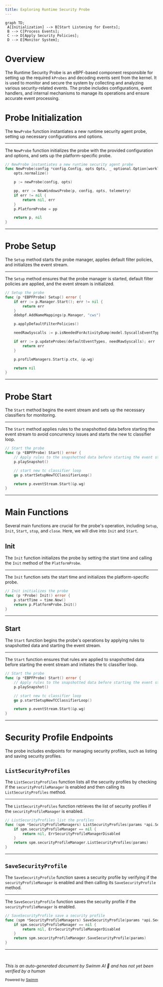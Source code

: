 ```yaml
---
title: Exploring Runtime Security Probe
---
```

```mermaid
graph TD;
 A[Initialization] --> B[Start Listening for Events];
 B --> C[Process Events];
 C --> D[Apply Security Policies];
 D --> E[Monitor System];
```

# Overview

The Runtime Security Probe is an eBPF-based component responsible for setting up the required <SwmToken path="pkg/security/probe/probe.go" pos="107:10:10" line-data="// setting up the required kProbes and decoding events sent from the kernel">`kProbes`</SwmToken> and decoding events sent from the kernel. It is used to monitor and secure the system by collecting and analyzing various security-related events. The probe includes configurations, event handlers, and internal mechanisms to manage its operations and ensure accurate event processing.

# Probe Initialization

The <SwmToken path="pkg/security/probe/probe_windows.go" pos="1381:2:2" line-data="// NewProbe instantiates a new runtime security agent probe">`NewProbe`</SwmToken> function instantiates a new runtime security agent probe, setting up necessary configurations and options.

<SwmSnippet path="/pkg/security/probe/probe_windows.go" line="1381">

---

The <SwmToken path="pkg/security/probe/probe_windows.go" pos="1381:2:2" line-data="// NewProbe instantiates a new runtime security agent probe">`NewProbe`</SwmToken> function initializes the probe with the provided configuration and options, and sets up the platform-specific probe.

```go
// NewProbe instantiates a new runtime security agent probe
func NewProbe(config *config.Config, opts Opts, _ optional.Option[workloadmeta.Component], telemetry telemetry.Component) (*Probe, error) {
	opts.normalize()

	p := newProbe(config, opts)

	pp, err := NewWindowsProbe(p, config, opts, telemetry)
	if err != nil {
		return nil, err
	}
	p.PlatformProbe = pp

	return p, nil
}
```

---

</SwmSnippet>

# Probe Setup

The <SwmToken path="pkg/security/probe/probe_ebpf.go" pos="342:2:2" line-data="// Setup the probe">`Setup`</SwmToken> method starts the probe manager, applies default filter policies, and initializes the event stream.

<SwmSnippet path="/pkg/security/probe/probe_ebpf.go" line="342">

---

The <SwmToken path="pkg/security/probe/probe_ebpf.go" pos="342:2:2" line-data="// Setup the probe">`Setup`</SwmToken> method ensures that the probe manager is started, default filter policies are applied, and the event stream is initialized.

```go
// Setup the probe
func (p *EBPFProbe) Setup() error {
	if err := p.Manager.Start(); err != nil {
		return err
	}
	ddebpf.AddNameMappings(p.Manager, "cws")

	p.applyDefaultFilterPolicies()

	needRawSyscalls := p.isNeededForActivityDump(model.SyscallsEventType.String())

	if err := p.updateProbes(defaultEventTypes, needRawSyscalls); err != nil {
		return err
	}

	p.profileManagers.Start(p.ctx, &p.wg)

	return nil
}
```

---

</SwmSnippet>

# Probe Start

The <SwmToken path="pkg/security/probe/probe_ebpf.go" pos="344:11:11" line-data="	if err := p.Manager.Start(); err != nil {">`Start`</SwmToken> method begins the event stream and sets up the necessary classifiers for monitoring.

<SwmSnippet path="/pkg/security/probe/probe_ebpf.go" line="362">

---

The <SwmToken path="pkg/security/probe/probe_ebpf.go" pos="362:2:2" line-data="// Start the probe">`Start`</SwmToken> method applies rules to the snapshotted data before starting the event stream to avoid concurrency issues and starts the new tc classifier loop.

```go
// Start the probe
func (p *EBPFProbe) Start() error {
	// Apply rules to the snapshotted data before starting the event stream to avoid concurrency issues
	p.playSnapshot()

	// start new tc classifier loop
	go p.startSetupNewTCClassifierLoop()

	return p.eventStream.Start(&p.wg)
}
```

---

</SwmSnippet>

# Main Functions

Several main functions are crucial for the probe's operation, including <SwmToken path="pkg/security/probe/probe_ebpf.go" pos="342:2:2" line-data="// Setup the probe">`Setup`</SwmToken>, <SwmToken path="pkg/security/probe/probe.go" pos="139:2:2" line-data="// Init initializes the probe">`Init`</SwmToken>, <SwmToken path="pkg/security/probe/probe_ebpf.go" pos="344:11:11" line-data="	if err := p.Manager.Start(); err != nil {">`Start`</SwmToken>, <SwmToken path="tasks/kernel_matrix_testing/compiler.py" pos="100:3:3" line-data="    def stop(self) -&gt; Result:">`stop`</SwmToken>, and <SwmToken path="tasks/libs/build/ninja.py" pos="189:3:3" line-data="    def close(self):">`close`</SwmToken>. Here, we will dive into <SwmToken path="pkg/security/probe/probe.go" pos="139:2:2" line-data="// Init initializes the probe">`Init`</SwmToken> and <SwmToken path="pkg/security/probe/probe_ebpf.go" pos="344:11:11" line-data="	if err := p.Manager.Start(); err != nil {">`Start`</SwmToken>.

## Init

The <SwmToken path="pkg/security/probe/probe.go" pos="139:2:2" line-data="// Init initializes the probe">`Init`</SwmToken> function initializes the probe by setting the start time and calling the <SwmToken path="pkg/security/probe/probe.go" pos="139:2:2" line-data="// Init initializes the probe">`Init`</SwmToken> method of the <SwmToken path="pkg/security/probe/probe_windows.go" pos="1391:3:3" line-data="	p.PlatformProbe = pp">`PlatformProbe`</SwmToken>.

<SwmSnippet path="/pkg/security/probe/probe.go" line="139">

---

The <SwmToken path="pkg/security/probe/probe.go" pos="139:2:2" line-data="// Init initializes the probe">`Init`</SwmToken> function sets the start time and initializes the platform-specific probe.

```go
// Init initializes the probe
func (p *Probe) Init() error {
	p.startTime = time.Now()
	return p.PlatformProbe.Init()
}
```

---

</SwmSnippet>

## Start

The <SwmToken path="pkg/security/probe/probe_ebpf.go" pos="344:11:11" line-data="	if err := p.Manager.Start(); err != nil {">`Start`</SwmToken> function begins the probe's operations by applying rules to snapshotted data and starting the event stream.

<SwmSnippet path="/pkg/security/probe/probe_ebpf.go" line="362">

---

The <SwmToken path="pkg/security/probe/probe_ebpf.go" pos="362:2:2" line-data="// Start the probe">`Start`</SwmToken> function ensures that rules are applied to snapshotted data before starting the event stream and initiates the tc classifier loop.

```go
// Start the probe
func (p *EBPFProbe) Start() error {
	// Apply rules to the snapshotted data before starting the event stream to avoid concurrency issues
	p.playSnapshot()

	// start new tc classifier loop
	go p.startSetupNewTCClassifierLoop()

	return p.eventStream.Start(&p.wg)
}
```

---

</SwmSnippet>

# Security Profile Endpoints

The probe includes endpoints for managing security profiles, such as listing and saving security profiles.

## <SwmToken path="pkg/security/probe/security_profile.go" pos="147:2:2" line-data="// ListSecurityProfiles list the profiles">`ListSecurityProfiles`</SwmToken>

The <SwmToken path="pkg/security/probe/security_profile.go" pos="147:2:2" line-data="// ListSecurityProfiles list the profiles">`ListSecurityProfiles`</SwmToken> function lists all the security profiles by checking if the <SwmToken path="pkg/security/probe/security_profile.go" pos="149:5:5" line-data="	if spm.securityProfileManager == nil {">`securityProfileManager`</SwmToken> is enabled and then calling its <SwmToken path="pkg/security/probe/security_profile.go" pos="147:2:2" line-data="// ListSecurityProfiles list the profiles">`ListSecurityProfiles`</SwmToken> method.

<SwmSnippet path="/pkg/security/probe/security_profile.go" line="147">

---

The <SwmToken path="pkg/security/probe/security_profile.go" pos="147:2:2" line-data="// ListSecurityProfiles list the profiles">`ListSecurityProfiles`</SwmToken> function retrieves the list of security profiles if the <SwmToken path="pkg/security/probe/security_profile.go" pos="149:5:5" line-data="	if spm.securityProfileManager == nil {">`securityProfileManager`</SwmToken> is enabled.

```go
// ListSecurityProfiles list the profiles
func (spm *SecurityProfileManagers) ListSecurityProfiles(params *api.SecurityProfileListParams) (*api.SecurityProfileListMessage, error) {
	if spm.securityProfileManager == nil {
		return nil, ErrSecurityProfileManagerDisabled
	}
	return spm.securityProfileManager.ListSecurityProfiles(params)
}
```

---

</SwmSnippet>

## <SwmToken path="pkg/security/probe/security_profile.go" pos="155:2:2" line-data="// SaveSecurityProfile save a security profile">`SaveSecurityProfile`</SwmToken>

The <SwmToken path="pkg/security/probe/security_profile.go" pos="155:2:2" line-data="// SaveSecurityProfile save a security profile">`SaveSecurityProfile`</SwmToken> function saves a security profile by verifying if the <SwmToken path="pkg/security/probe/security_profile.go" pos="149:5:5" line-data="	if spm.securityProfileManager == nil {">`securityProfileManager`</SwmToken> is enabled and then calling its <SwmToken path="pkg/security/probe/security_profile.go" pos="155:2:2" line-data="// SaveSecurityProfile save a security profile">`SaveSecurityProfile`</SwmToken> method.

<SwmSnippet path="/pkg/security/probe/security_profile.go" line="155">

---

The <SwmToken path="pkg/security/probe/security_profile.go" pos="155:2:2" line-data="// SaveSecurityProfile save a security profile">`SaveSecurityProfile`</SwmToken> function saves the security profile if the <SwmToken path="pkg/security/probe/security_profile.go" pos="157:5:5" line-data="	if spm.securityProfileManager == nil {">`securityProfileManager`</SwmToken> is enabled.

```go
// SaveSecurityProfile save a security profile
func (spm *SecurityProfileManagers) SaveSecurityProfile(params *api.SecurityProfileSaveParams) (*api.SecurityProfileSaveMessage, error) {
	if spm.securityProfileManager == nil {
		return nil, ErrSecurityProfileManagerDisabled
	}
	return spm.securityProfileManager.SaveSecurityProfile(params)
}
```

---

</SwmSnippet>

&nbsp;

*This is an auto-generated document by Swimm AI 🌊 and has not yet been verified by a human*

<SwmMeta version="3.0.0" repo-id="Z2l0aHViJTNBJTNBZGF0YWRvZy1hZ2VudCUzQSUzQVN3aW1tLURlbW8=" repo-name="datadog-agent"><sup>Powered by [Swimm](/)</sup></SwmMeta>
